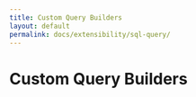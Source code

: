 ```yaml
---
title: Custom Query Builders
layout: default
permalink: docs/extensibility/sql-query/
---
```


Custom Query Builders
====
